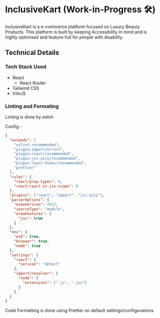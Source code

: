 # InclusiveKart (Work-in-Progress 🛠️)

InclusiveKart is a e-commerce platform focused on Luxury Beauty Products. This platform is built by keeping Accessibility in mind and is highly optimised and
feature-full for people with disability.

## Technical Details

### Tech Stack Used

- React
  - React Router
- Tailwind CSS
- ViteJS

### Linting and Formating

Linting is done by eslint

Config -

```json
{
  "extends": [
    "eslint:recommended",
    "plugin:import/errors",
    "plugin:react/recommended",
    "plugin:jsx-a11y/recommended",
    "plugin:react-hooks/recommended",
    "prettier"
  ],
  "rules": {
    "react/prop-types": 0,
    "react/react-in-jsx-scope": 0
  },
  "plugins": ["react", "import", "jsx-a11y"],
  "parserOptions": {
    "ecmaVersion": 2022,
    "sourceType": "module",
    "ecmaFeatures": {
      "jsx": true
    }
  },
  "env": {
    "es6": true,
    "browser": true,
    "node": true
  },
  "settings": {
    "react": {
      "version": "detect"
    },
    "import/resolver": {
      "node": {
        "extensions": [".js", ".jsx"]
      }
    }
  }
}
```

Code Formatting is done using Prettier on default settings/configurations.
